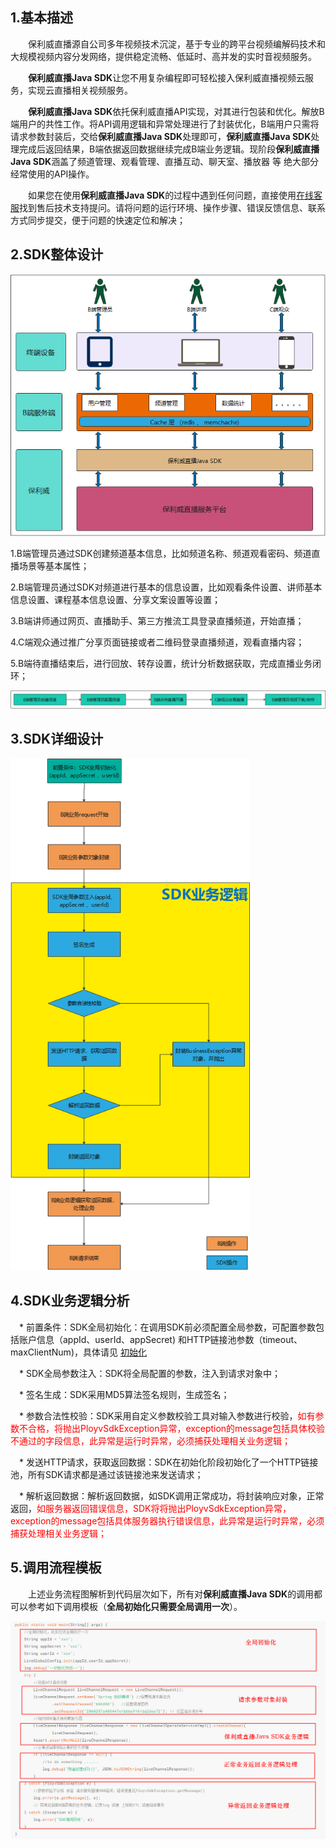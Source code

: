 ## 1.基本描述

&emsp;&emsp;保利威直播源自公司多年视频技术沉淀，基于专业的跨平台视频编解码技术和大规模视频内容分发网络，提供稳定流畅、低延时、高并发的实时音视频服务。

&emsp;&emsp;**保利威直播Java SDK**让您不用复杂编程即可轻松接入保利威直播视频云服务，实现云直播相关视频服务。

&emsp;&emsp;**保利威直播Java SDK**依托保利威直播API实现，对其进行包装和优化。解放B端用户的共性工作。将API调用逻辑和异常处理进行了封装优化，B端用户只需将请求参数封装后，交给**保利威直播Java SDK**处理即可，**保利威直播Java SDK**处理完成后返回结果，B端依据返回数据继续完成B端业务逻辑。现阶段**保利威直播Java SDK**涵盖了频道管理、观看管理、直播互动、聊天室、播放器 等 绝大部分经常使用的API操作。

&emsp;&emsp;如果您在使用**保利威直播Java SDK**的过程中遇到任何问题，直接使用<a href="javascript:void(0);" onclick="$('#zhichiBtnBox').click()">在线客服</a>找到售后技术支持提问。请将问题的运行环境、操作步骤、错误反馈信息、联系方式同步提交，便于问题的快速定位和解决； 

## 2.SDK整体设计

<img src="../img/image-20201023100552660.png" alt="image-20201023100552660" style="zoom: 80%;" />

1.B端管理员通过SDK创建频道基本信息，比如频道名称、频道观看密码、频道直播场景等基本属性；

2.B端管理员通过SDK对频道进行基本的信息设置，比如观看条件设置、讲师基本信息设置、课程基本信息设置、分享文案设置等设置；

3.B端讲师通过网页、直播助手、第三方推流工具登录直播频道，开始直播；

4.C端观众通过推广分享页面链接或者二维码登录直播频道，观看直播内容；

5.B端待直播结束后，进行回放、转存设置，统计分析数据获取，完成直播业务闭环； 

![image-20201023101248786](../img/image-20201023101248786.png)

## 3.SDK详细设计

<img src="../img/image-20201023105514125.png" alt="image-20201023105514125" style="zoom:80%;" />

## 4.SDK业务逻辑分析

&emsp;* 前置条件：SDK全局初始化：在调用SDK前必须配置全局参数，可配置参数包括账户信息（appId、userId、appSecret) 和HTTP链接池参数（timeout、maxClientNum)，具体请见 [初始化](/quick_start?id=_2初始化系统)

&emsp;* SDK全局参数注入：SDK将全局配置的参数，注入到请求对象中；

&emsp;* 签名生成：SDK采用MD5算法签名规则，生成签名；

&emsp;* 参数合法性校验：SDK采用自定义参数校验工具对输入参数进行校验，<font color=#FF0000 >如有参数不合格，将抛出PloyvSdkException异常，exception的message包括具体校验不通过的字段信息，此异常是运行时异常，必须捕获处理相关业务逻辑；</font>

&emsp;* 发送HTTP请求，获取返回数据：SDK在初始化阶段初始化了一个HTTP链接池，所有SDK请求都是通过该链接池来发送请求；

&emsp;* 解析返回数据：解析返回数据，如SDK调用正常成功，将封装响应对象，正常返回，<font color=#FF0000 >如服务器返回错误信息，SDK将将抛出PloyvSdkException异常，exception的message包括具体服务器执行错误信息，此异常是运行时异常，必须捕获处理相关业务逻辑；</font>

## 5.调用流程模板

&emsp;&emsp;上述业务流程图解析到代码层次如下，所有对**保利威直播Java SDK**的调用都可以参考如下调用模板（**全局初始化只需要全局调用一次**）。

![image-20201104100014039](../img/image-20201104100014039.png)









